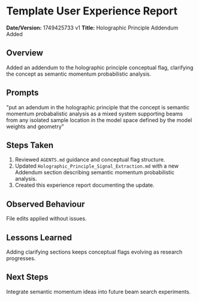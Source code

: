 # Template User Experience Report

**Date/Version:** 1749425733 v1
**Title:** Holographic Principle Addendum Added

## Overview
Added an addendum to the holographic principle conceptual flag, clarifying the concept as semantic momentum probabilistic analysis.

## Prompts
"put an adendum in the holographic principle that the concept is semantic momentum probabalistic analysis as a mixed system supporting beams from any isolated sample location in the model space defined by the model weights and geometry"

## Steps Taken
1. Reviewed `AGENTS.md` guidance and conceptual flag structure.
2. Updated `Holographic_Principle_Signal_Extraction.md` with a new Addendum section describing semantic momentum probabilistic analysis.
3. Created this experience report documenting the update.

## Observed Behaviour
File edits applied without issues.

## Lessons Learned
Adding clarifying sections keeps conceptual flags evolving as research progresses.

## Next Steps
Integrate semantic momentum ideas into future beam search experiments.
